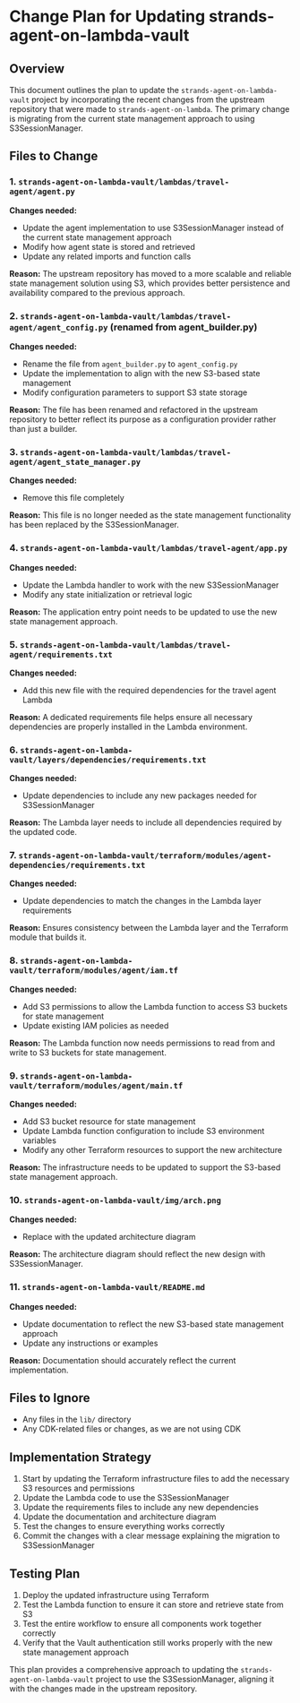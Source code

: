 # Change Plan for Updating strands-agent-on-lambda-vault

## Overview
This document outlines the plan to update the `strands-agent-on-lambda-vault` project by incorporating the recent changes from the upstream repository that were made to `strands-agent-on-lambda`. The primary change is migrating from the current state management approach to using S3SessionManager.

## Files to Change

### 1. `strands-agent-on-lambda-vault/lambdas/travel-agent/agent.py`
**Changes needed:**
- Update the agent implementation to use S3SessionManager instead of the current state management approach
- Modify how agent state is stored and retrieved
- Update any related imports and function calls

**Reason:**
The upstream repository has moved to a more scalable and reliable state management solution using S3, which provides better persistence and availability compared to the previous approach.

### 2. `strands-agent-on-lambda-vault/lambdas/travel-agent/agent_config.py` (renamed from agent_builder.py)
**Changes needed:**
- Rename the file from `agent_builder.py` to `agent_config.py`
- Update the implementation to align with the new S3-based state management
- Modify configuration parameters to support S3 state storage

**Reason:**
The file has been renamed and refactored in the upstream repository to better reflect its purpose as a configuration provider rather than just a builder.

### 3. `strands-agent-on-lambda-vault/lambdas/travel-agent/agent_state_manager.py`
**Changes needed:**
- Remove this file completely

**Reason:**
This file is no longer needed as the state management functionality has been replaced by the S3SessionManager.

### 4. `strands-agent-on-lambda-vault/lambdas/travel-agent/app.py`
**Changes needed:**
- Update the Lambda handler to work with the new S3SessionManager
- Modify any state initialization or retrieval logic

**Reason:**
The application entry point needs to be updated to use the new state management approach.

### 5. `strands-agent-on-lambda-vault/lambdas/travel-agent/requirements.txt`
**Changes needed:**
- Add this new file with the required dependencies for the travel agent Lambda

**Reason:**
A dedicated requirements file helps ensure all necessary dependencies are properly installed in the Lambda environment.

### 6. `strands-agent-on-lambda-vault/layers/dependencies/requirements.txt`
**Changes needed:**
- Update dependencies to include any new packages needed for S3SessionManager

**Reason:**
The Lambda layer needs to include all dependencies required by the updated code.

### 7. `strands-agent-on-lambda-vault/terraform/modules/agent-dependencies/requirements.txt`
**Changes needed:**
- Update dependencies to match the changes in the Lambda layer requirements

**Reason:**
Ensures consistency between the Lambda layer and the Terraform module that builds it.

### 8. `strands-agent-on-lambda-vault/terraform/modules/agent/iam.tf`
**Changes needed:**
- Add S3 permissions to allow the Lambda function to access S3 buckets for state management
- Update existing IAM policies as needed

**Reason:**
The Lambda function now needs permissions to read from and write to S3 buckets for state management.

### 9. `strands-agent-on-lambda-vault/terraform/modules/agent/main.tf`
**Changes needed:**
- Add S3 bucket resource for state management
- Update Lambda function configuration to include S3 environment variables
- Modify any other Terraform resources to support the new architecture

**Reason:**
The infrastructure needs to be updated to support the S3-based state management approach.

### 10. `strands-agent-on-lambda-vault/img/arch.png`
**Changes needed:**
- Replace with the updated architecture diagram

**Reason:**
The architecture diagram should reflect the new design with S3SessionManager.

### 11. `strands-agent-on-lambda-vault/README.md`
**Changes needed:**
- Update documentation to reflect the new S3-based state management approach
- Update any instructions or examples

**Reason:**
Documentation should accurately reflect the current implementation.

## Files to Ignore
- Any files in the `lib/` directory
- Any CDK-related files or changes, as we are not using CDK

## Implementation Strategy
1. Start by updating the Terraform infrastructure files to add the necessary S3 resources and permissions
2. Update the Lambda code to use the S3SessionManager
3. Update the requirements files to include any new dependencies
4. Update the documentation and architecture diagram
5. Test the changes to ensure everything works correctly
6. Commit the changes with a clear message explaining the migration to S3SessionManager

## Testing Plan
1. Deploy the updated infrastructure using Terraform
2. Test the Lambda function to ensure it can store and retrieve state from S3
3. Test the entire workflow to ensure all components work together correctly
4. Verify that the Vault authentication still works properly with the new state management approach

This plan provides a comprehensive approach to updating the `strands-agent-on-lambda-vault` project to use the S3SessionManager, aligning it with the changes made in the upstream repository.

